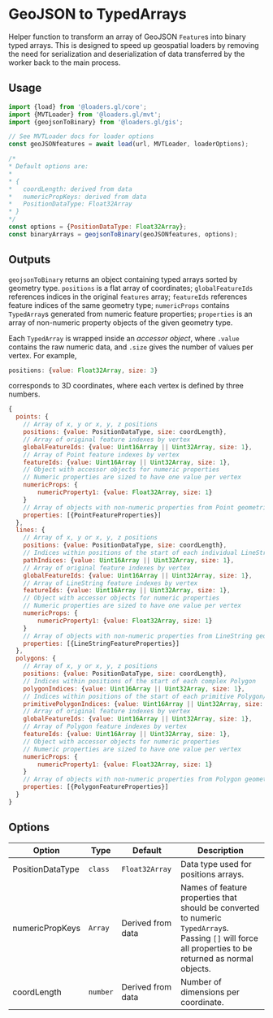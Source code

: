 # GeoJSON to TypedArrays

Helper function to transform an array of GeoJSON `Feature`s into binary typed
arrays. This is designed to speed up geospatial loaders by removing the need for
serialization and deserialization of data transferred by the worker back to the
main process.

## Usage

```js
import {load} from '@loaders.gl/core';
import {MVTLoader} from '@loaders.gl/mvt';
import {geojsonToBinary} from '@loaders.gl/gis';

// See MVTLoader docs for loader options
const geoJSONfeatures = await load(url, MVTLoader, loaderOptions);

/*
* Default options are:
*
* {
*   coordLength: derived from data
*   numericPropKeys: derived from data
*   PositionDataType: Float32Array
* }
*/
const options = {PositionDataType: Float32Array};
const binaryArrays = geojsonToBinary(geoJSONfeatures, options);
```

## Outputs

`geojsonToBinary` returns an object containing typed arrays sorted by geometry
type. `positions` is a flat array of coordinates; `globalFeatureIds` references
indices in the original `features` array; `featureIds` references feature
indices of the same geometry type; `numericProps` contains `TypedArray`s
generated from numeric feature properties; `properties` is an array of
non-numeric property objects of the given geometry type.

Each `TypedArray` is wrapped inside an _accessor object_, where `.value` contains the raw numeric data, and `.size` gives the number of values per vertex. For example,

```js
positions: {value: Float32Array, size: 3}
```

corresponds to 3D coordinates, where each vertex is defined by three numbers.

```js
{
  points: {
    // Array of x, y or x, y, z positions
    positions: {value: PositionDataType, size: coordLength},
    // Array of original feature indexes by vertex
    globalFeatureIds: {value: Uint16Array || Uint32Array, size: 1},
    // Array of Point feature indexes by vertex
    featureIds: {value: Uint16Array || Uint32Array, size: 1},
    // Object with accessor objects for numeric properties
    // Numeric properties are sized to have one value per vertex
    numericProps: {
        numericProperty1: {value: Float32Array, size: 1}
    }
    // Array of objects with non-numeric properties from Point geometries
    properties: [{PointFeatureProperties}]
  },
  lines: {
    // Array of x, y or x, y, z positions
    positions: {value: PositionDataType, size: coordLength},
    // Indices within positions of the start of each individual LineString
    pathIndices: {value: Uint16Array || Uint32Array, size: 1},
    // Array of original feature indexes by vertex
    globalFeatureIds: {value: Uint16Array || Uint32Array, size: 1},
    // Array of LineString feature indexes by vertex
    featureIds: {value: Uint16Array || Uint32Array, size: 1},
    // Object with accessor objects for numeric properties
    // Numeric properties are sized to have one value per vertex
    numericProps: {
        numericProperty1: {value: Float32Array, size: 1}
    }
    // Array of objects with non-numeric properties from LineString geometries
    properties: [{LineStringFeatureProperties}]
  },
  polygons: {
    // Array of x, y or x, y, z positions
    positions: {value: PositionDataType, size: coordLength},
    // Indices within positions of the start of each complex Polygon
    polygonIndices: {value: Uint16Array || Uint32Array, size: 1},
    // Indices within positions of the start of each primitive Polygon/ring
    primitivePolygonIndices: {value: Uint16Array || Uint32Array, size: 1},
    // Array of original feature indexes by vertex
    globalFeatureIds: {value: Uint16Array || Uint32Array, size: 1},
    // Array of Polygon feature indexes by vertex
    featureIds: {value: Uint16Array || Uint32Array, size: 1},
    // Object with accessor objects for numeric properties
    // Numeric properties are sized to have one value per vertex
    numericProps: {
        numericProperty1: {value: Float32Array, size: 1}
    }
    // Array of objects with non-numeric properties from Polygon geometries
    properties: [{PolygonFeatureProperties}]
  }
}
```

## Options

| Option           | Type     | Default           | Description                                                                                                                                             |
| ---------------- | -------- | ----------------- | ------------------------------------------------------------------------------------------------------------------------------------------------------- |
| PositionDataType | `class`  | `Float32Array`    | Data type used for positions arrays.                                                                                                                    |
| numericPropKeys  | `Array`  | Derived from data | Names of feature properties that should be converted to numeric `TypedArray`s. Passing `[]` will force all properties to be returned as normal objects. |
| coordLength      | `number` | Derived from data | Number of dimensions per coordinate.                                                                                                                    |
